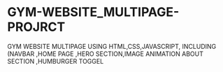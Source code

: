 # GYM-WEBSITE_MULTIPAGE-PROJRCT
GYM WEBSITE  MULTIPAGE USING HTML,CSS,JAVASCRIPT, INCLUDING (NAVBAR ,HOME PAGE ,HERO SECTION,IMAGE ANIMATION ABOUT SECTION ,HUMBURGER TOGGEL
